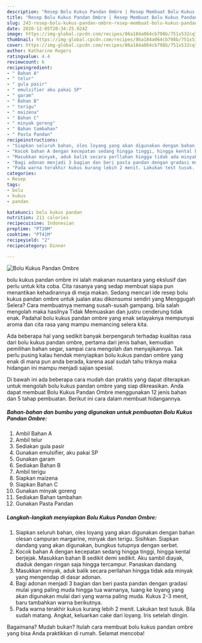 ```yaml
---
description: "Resep Bolu Kukus Pandan Ombre | Resep Membuat Bolu Kukus Pandan Ombre Yang Enak Banget"
title: "Resep Bolu Kukus Pandan Ombre | Resep Membuat Bolu Kukus Pandan Ombre Yang Enak Banget"
slug: 243-resep-bolu-kukus-pandan-ombre-resep-membuat-bolu-kukus-pandan-ombre-yang-enak-banget
date: 2020-12-05T20:34:25.924Z
image: https://img-global.cpcdn.com/recipes/86a184a064cb798b/751x532cq70/bolu-kukus-pandan-ombre-foto-resep-utama.jpg
thumbnail: https://img-global.cpcdn.com/recipes/86a184a064cb798b/751x532cq70/bolu-kukus-pandan-ombre-foto-resep-utama.jpg
cover: https://img-global.cpcdn.com/recipes/86a184a064cb798b/751x532cq70/bolu-kukus-pandan-ombre-foto-resep-utama.jpg
author: Katharine Rogers
ratingvalue: 4.4
reviewcount: 6
recipeingredient:
- " Bahan A"
- " telur"
- " gula pasir"
- " emulsifier aku pakai SP"
- " garam"
- " Bahan B"
- " terigu"
- " maizena"
- " Bahan C"
- " minyak goreng"
- " Bahan tambahan"
- " Pasta Pandan"
recipeinstructions:
- "Siapkan seluruh bahan, oles loyang yang akan digunakan dengan bahan olesan campuran margarine, minyak dan terigu. Sisihkan. Siapkan dandang yang akan digunakan, bungkus tutupnya dengan serbet."
- "Kocok bahan A dengan kecepatan sedang hingga tinggi, hingga kental berjejak. Masukkan bahan B sedikit demi sedikit. Aku sambil diayak, diaduk dengan ringan saja hingga tercampur. Panaskan dandang"
- "Masukkan minyak, aduk balik secara perllahan hingga tidak ada minyak yang mengendap di dasar adonan."
- "Bagi adonan menjadi 3 bagian dan beri pasta pandan dengan gradasi mulai yang paling muda hingga tua warnanya, tuang ke loyang yang akan digunakan mulai dari yang warna paling muda. Kukus 2-3 menit, baru tambahkan warna berikutnya."
- "Pada warna terakhir kukus kurang lebih 2 menit. Lakukan test tusuk. Bila sudah matang. Angkat, keluarkan cake dari loyang. Iris setelah dingin."
categories:
- Resep
tags:
- bolu
- kukus
- pandan

katakunci: bolu kukus pandan 
nutrition: 211 calories
recipecuisine: Indonesian
preptime: "PT20M"
cooktime: "PT41M"
recipeyield: "2"
recipecategory: Dinner

---
```



![Bolu Kukus Pandan Ombre](https://img-global.cpcdn.com/recipes/86a184a064cb798b/751x532cq70/bolu-kukus-pandan-ombre-foto-resep-utama.jpg)


bolu kukus pandan ombre ini ialah makanan nusantara yang ekslusif dan perlu untuk kita coba. Cita rasanya yang sedap membuat siapa pun menantikan kehadirannya di meja makan.
Sedang mencari ide resep bolu kukus pandan ombre untuk jualan atau dikonsumsi sendiri yang Menggugah Selera? Cara membuatnya memang susah-susah gampang. bila salah mengolah maka hasilnya Tidak Memuaskan dan justru cenderung tidak enak. Padahal bolu kukus pandan ombre yang enak selayaknya mempunyai aroma dan cita rasa yang mampu memancing selera kita.

Ada beberapa hal yang sedikit banyak berpengaruh terhadap kualitas rasa dari bolu kukus pandan ombre, pertama dari jenis bahan, kemudian pemilihan bahan segar, sampai cara mengolah dan menyajikannya. Tak perlu pusing kalau hendak menyiapkan bolu kukus pandan ombre yang enak di mana pun anda berada, karena asal sudah tahu triknya maka hidangan ini mampu menjadi sajian spesial.




Di bawah ini ada beberapa cara mudah dan praktis yang dapat diterapkan untuk mengolah bolu kukus pandan ombre yang siap dikreasikan. Anda dapat membuat Bolu Kukus Pandan Ombre menggunakan 12 jenis bahan dan 5 tahap pembuatan. Berikut ini cara dalam membuat hidangannya.

<!--inarticleads1-->

##### Bahan-bahan dan bumbu yang digunakan untuk pembuatan Bolu Kukus Pandan Ombre:

1. Ambil  Bahan A
1. Ambil  telur
1. Sediakan  gula pasir
1. Gunakan  emulsifier, aku pakai SP
1. Gunakan  garam
1. Sediakan  Bahan B
1. Ambil  terigu
1. Siapkan  maizena
1. Siapkan  Bahan C
1. Gunakan  minyak goreng
1. Sediakan  Bahan tambahan
1. Gunakan  Pasta Pandan




<!--inarticleads2-->

##### Langkah-langkah menyiapkan Bolu Kukus Pandan Ombre:

1. Siapkan seluruh bahan, oles loyang yang akan digunakan dengan bahan olesan campuran margarine, minyak dan terigu. Sisihkan. Siapkan dandang yang akan digunakan, bungkus tutupnya dengan serbet.
1. Kocok bahan A dengan kecepatan sedang hingga tinggi, hingga kental berjejak. Masukkan bahan B sedikit demi sedikit. Aku sambil diayak, diaduk dengan ringan saja hingga tercampur. Panaskan dandang
1. Masukkan minyak, aduk balik secara perllahan hingga tidak ada minyak yang mengendap di dasar adonan.
1. Bagi adonan menjadi 3 bagian dan beri pasta pandan dengan gradasi mulai yang paling muda hingga tua warnanya, tuang ke loyang yang akan digunakan mulai dari yang warna paling muda. Kukus 2-3 menit, baru tambahkan warna berikutnya.
1. Pada warna terakhir kukus kurang lebih 2 menit. Lakukan test tusuk. Bila sudah matang. Angkat, keluarkan cake dari loyang. Iris setelah dingin.




Bagaimana? Mudah bukan? Itulah cara membuat bolu kukus pandan ombre yang bisa Anda praktikkan di rumah. Selamat mencoba!

